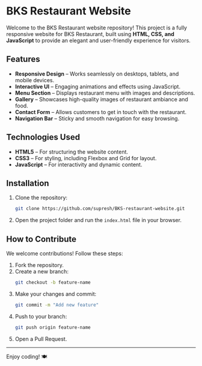 # BKS Restaurant Website

Welcome to the BKS Restaurant website repository! This project is a fully responsive website for BKS Restaurant, built using **HTML, CSS, and JavaScript** to provide an elegant and user-friendly experience for visitors.

## Features
- **Responsive Design** – Works seamlessly on desktops, tablets, and mobile devices.
- **Interactive UI** – Engaging animations and effects using JavaScript.
- **Menu Section** – Displays restaurant menu with images and descriptions.
- **Gallery** – Showcases high-quality images of restaurant ambiance and food.
- **Contact Form** – Allows customers to get in touch with the restaurant.
- **Navigation Bar** – Sticky and smooth navigation for easy browsing.

## Technologies Used
- **HTML5** – For structuring the website content.
- **CSS3** – For styling, including Flexbox and Grid for layout.
- **JavaScript** – For interactivity and dynamic content.

## Installation
1. Clone the repository:
   ```sh
   git clone https://github.com/supresh/BKS-restaurant-website.git
   ```
2. Open the project folder and run the `index.html` file in your browser.

## How to Contribute
We welcome contributions! Follow these steps:
1. Fork the repository.
2. Create a new branch:
   ```sh
   git checkout -b feature-name
   ```
3. Make your changes and commit:
   ```sh
   git commit -m "Add new feature"
   ```
4. Push to your branch:
   ```sh
   git push origin feature-name
   ```
5. Open a Pull Request.





---
Enjoy coding! 🍽️

